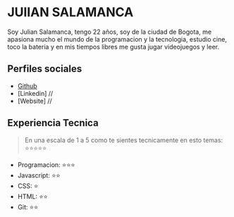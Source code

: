 # JUlIAN SALAMANCA

Soy Julian Salamanca, tengo 22 años, soy de la ciudad de Bogota, me apasiona mucho el mundo de la programacion y la tecnologia, estudio cine, toco la bateria y en mis tiempos libres me gusta jugar videojuegos y leer.

## Perfiles sociales

- [Github](https://github.com/julians55/)
- [Linkedin] //
- [Website] //

## Experiencia Tecnica
> En una escala de 1 a 5 como te sientes tecnicamente en esto temas:  ⭐️⭐️⭐️⭐️⭐️
- Programacion: ⭐️⭐️⭐️
- Javascript: ⭐️⭐️
- CSS: ⭐️
- HTML: ⭐️⭐️
- Git: ⭐️⭐️